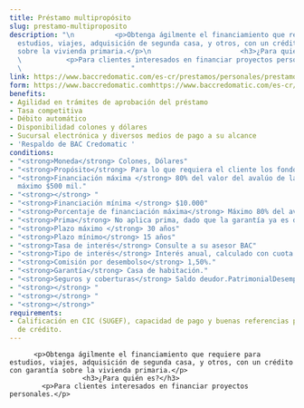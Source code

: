 ```yaml
---
title: Préstamo multipropósito
slug: prestamo-multiproposito
description: "\n          <p>Obtenga ágilmente el financiamiento que requiere para
  estudios, viajes, adquisición de segunda casa, y otros, con un crédito con garantía
  sobre la vivienda primaria.</p>\n                      <h3>¿Para quién es?</h3>\n
  \           <p>Para clientes interesados en financiar proyectos personales.</p>\n
  \                           "
link: https://www.baccredomatic.com/es-cr/prestamos/personales/prestamo-multiproposito
form: https://www.baccredomatic.comhttps://www.baccredomatic.com/es-cr/form/1156
benefits:
- Agilidad en trámites de aprobación del préstamo
- Tasa competitiva
- Débito automático
- Disponibilidad colones y dólares
- Sucursal electrónica y diversos medios de pago a su alcance
- 'Respaldo de BAC Credomatic '
conditions:
- "<strong>Moneda</strong> Colones, Dólares"
- "<strong>Propósito</strong> Para lo que requiera el cliente los fondos"
- "<strong>Financiación máxima </strong> 80% del valor del avalúo de la garantía.Crédito
  máximo $500 mil."
- "<strong></strong> "
- "<strong>Financiación mínima </strong> $10.000"
- "<strong>Porcentaje de financiación máxima</strong> Máximo 80% del avalúo"
- "<strong>Prima</strong> No aplica prima, dado que la garantía ya es del cliente"
- "<strong>Plazo máximo </strong> 30 años"
- "<strong>Plazo mínimo</strong> 15 años"
- "<strong>Tasa de interés</strong> Consulte a su asesor BAC"
- "<strong>Tipo de interés</strong> Interés anual, calculado con cuota nivelada."
- "<strong>Comisión por desembolso</strong> 1,50%."
- "<strong>Garantía</strong> Casa de habitación."
- "<strong>Seguros y coberturas</strong> Saldo deudor.PatrimonialDesempleo (si aplica)."
- "<strong></strong> "
- "<strong></strong> "
- "<strong></strong>"
requirements:
- Calificación en CIC (SUGEF), capacidad de pago y buenas referencias para ser sujeto
  de crédito.
---
```


          <p>Obtenga ágilmente el financiamiento que requiere para estudios, viajes, adquisición de segunda casa, y otros, con un crédito con garantía sobre la vivienda primaria.</p>
                      <h3>¿Para quién es?</h3>
            <p>Para clientes interesados en financiar proyectos personales.</p>
                            
